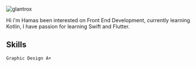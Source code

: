 
![glantrox](https://cdn.discordapp.com/attachments/929387503935434802/1016324785099251813/banner_github.png)

Hi i'm Hamas  been interested on Front End Development, currently learning Kotlin,
I have passion for learning Swift and Flutter.

## Skills
```Graphic Design A+```


<!---
Izan2020/Izan2020 is a ✨ special ✨ repository because its `README.md` (this file) appears on your GitHub profile.
You can click the Preview link to take a look at your changes.
--->
